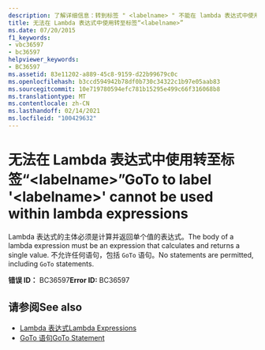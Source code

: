 ```yaml
---
description: 了解详细信息：转到标签 " <labelname> " 不能在 lambda 表达式中使用
title: 无法在 Lambda 表达式中使用转至标签“<labelname>”
ms.date: 07/20/2015
f1_keywords:
- vbc36597
- bc36597
helpviewer_keywords:
- BC36597
ms.assetid: 83e11202-a889-45c8-9159-d22b99679c0c
ms.openlocfilehash: b3ccd594942b78df0b730c34322c1b97e05aab83
ms.sourcegitcommit: 10e719780594efc781b15295e499c66f316068b8
ms.translationtype: MT
ms.contentlocale: zh-CN
ms.lasthandoff: 02/14/2021
ms.locfileid: "100429632"
---
```

# <a name="goto-to-label-labelname-cannot-be-used-within-lambda-expressions"></a><span data-ttu-id="ef72f-103">无法在 Lambda 表达式中使用转至标签“\<labelname>”</span><span class="sxs-lookup"><span data-stu-id="ef72f-103">GoTo to label '\<labelname>' cannot be used within lambda expressions</span></span>

<span data-ttu-id="ef72f-104">Lambda 表达式的主体必须是计算并返回单个值的表达式。</span><span class="sxs-lookup"><span data-stu-id="ef72f-104">The body of a lambda expression must be an expression that calculates and returns a single value.</span></span> <span data-ttu-id="ef72f-105">不允许任何语句，包括 `GoTo` 语句。</span><span class="sxs-lookup"><span data-stu-id="ef72f-105">No statements are permitted, including `GoTo` statements.</span></span>  
  
 <span data-ttu-id="ef72f-106">**错误 ID：** BC36597</span><span class="sxs-lookup"><span data-stu-id="ef72f-106">**Error ID:** BC36597</span></span>  
  
## <a name="see-also"></a><span data-ttu-id="ef72f-107">请参阅</span><span class="sxs-lookup"><span data-stu-id="ef72f-107">See also</span></span>

- [<span data-ttu-id="ef72f-108">Lambda 表达式</span><span class="sxs-lookup"><span data-stu-id="ef72f-108">Lambda Expressions</span></span>](../programming-guide/language-features/procedures/lambda-expressions.md)
- [<span data-ttu-id="ef72f-109">GoTo 语句</span><span class="sxs-lookup"><span data-stu-id="ef72f-109">GoTo Statement</span></span>](../language-reference/statements/goto-statement.md)
